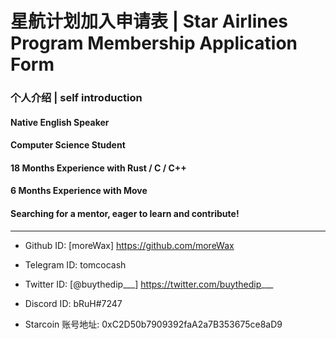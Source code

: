 
# 星航计划加入申请表 | Star Airlines Program Membership Application Form

### 个人介绍 | self introduction

  #### Native English Speaker
  #### Computer Science Student
  #### 18 Months Experience with Rust / C / C++
  #### 6 Months Experience with Move
  #### Searching for a mentor, eager to learn and contribute!

___

* Github ID: [moreWax] https://github.com/moreWax
* Telegram ID: tomcocash
* Twitter ID: [@buythedip___] https://twitter.com/buythedip___
* Discord ID: bRuH#7247

* Starcoin 账号地址: 0xC2D50b7909392faA2a7B353675ce8aD9
